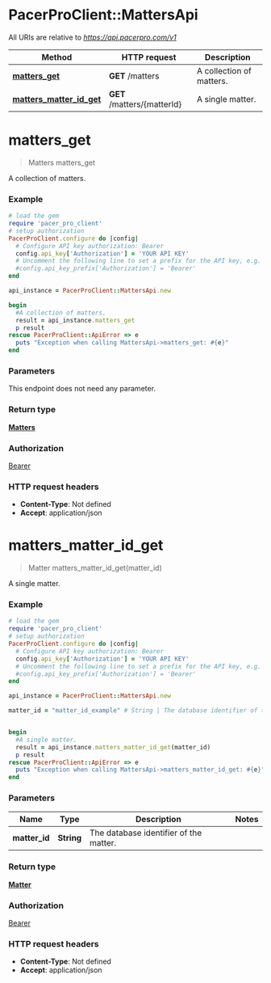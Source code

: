 # PacerProClient::MattersApi

All URIs are relative to *https://api.pacerpro.com/v1*

Method | HTTP request | Description
------------- | ------------- | -------------
[**matters_get**](MattersApi.md#matters_get) | **GET** /matters | A collection of matters.
[**matters_matter_id_get**](MattersApi.md#matters_matter_id_get) | **GET** /matters/{matterId} | A single matter.


# **matters_get**
> Matters matters_get

A collection of matters.

### Example
```ruby
# load the gem
require 'pacer_pro_client'
# setup authorization
PacerProClient.configure do |config|
  # Configure API key authorization: Bearer
  config.api_key['Authorization'] = 'YOUR API KEY'
  # Uncomment the following line to set a prefix for the API key, e.g. 'Bearer' (defaults to nil)
  #config.api_key_prefix['Authorization'] = 'Bearer'
end

api_instance = PacerProClient::MattersApi.new

begin
  #A collection of matters.
  result = api_instance.matters_get
  p result
rescue PacerProClient::ApiError => e
  puts "Exception when calling MattersApi->matters_get: #{e}"
end
```

### Parameters
This endpoint does not need any parameter.

### Return type

[**Matters**](Matters.md)

### Authorization

[Bearer](../README.md#Bearer)

### HTTP request headers

 - **Content-Type**: Not defined
 - **Accept**: application/json



# **matters_matter_id_get**
> Matter matters_matter_id_get(matter_id)

A single matter.

### Example
```ruby
# load the gem
require 'pacer_pro_client'
# setup authorization
PacerProClient.configure do |config|
  # Configure API key authorization: Bearer
  config.api_key['Authorization'] = 'YOUR API KEY'
  # Uncomment the following line to set a prefix for the API key, e.g. 'Bearer' (defaults to nil)
  #config.api_key_prefix['Authorization'] = 'Bearer'
end

api_instance = PacerProClient::MattersApi.new

matter_id = "matter_id_example" # String | The database identifier of the matter.


begin
  #A single matter.
  result = api_instance.matters_matter_id_get(matter_id)
  p result
rescue PacerProClient::ApiError => e
  puts "Exception when calling MattersApi->matters_matter_id_get: #{e}"
end
```

### Parameters

Name | Type | Description  | Notes
------------- | ------------- | ------------- | -------------
 **matter_id** | **String**| The database identifier of the matter. | 

### Return type

[**Matter**](Matter.md)

### Authorization

[Bearer](../README.md#Bearer)

### HTTP request headers

 - **Content-Type**: Not defined
 - **Accept**: application/json



